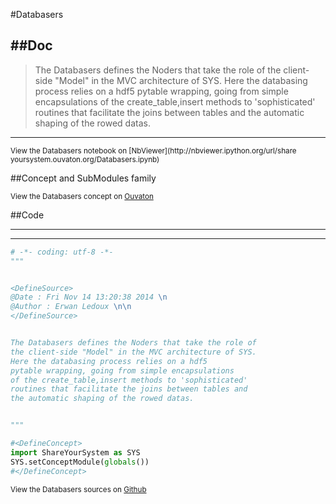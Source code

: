 

<!--
FrozenIsBool False
-->

#Databasers

##Doc
----


>
> The Databasers defines the Noders that take the role of
> the client-side "Model" in the MVC architecture of SYS.
> Here the databasing process relies on a hdf5
> pytable wrapping, going from simple encapsulations
> of the create_table,insert methods to 'sophisticated'
> routines that facilitate the joins between tables and
> the automatic shaping of the rowed datas.
>
>
>

----

<small>
View the Databasers notebook on [NbViewer](http://nbviewer.ipython.org/url/share
yoursystem.ouvaton.org/Databasers.ipynb)
</small>




<!--
FrozenIsBool False
-->

##Concept and SubModules family

<script type="text/javascript">

        var HrefStr=window.location.href;
        //alert(window.location.href)

        if(HrefStr ==
"http://shareyoursystem.ouvaton.org/site/LibraryReference/Databasers/"){

            //alert('Ouvaton')
            document.write("from ")
            document.write("http://shareyoursystem.ouvaton.org/slides/ ")
            document.write("<iframe width=\"725\" height=\"300\" src=\"")
            document.write("http://shareyoursystem.ouvaton.org")
            document.write("/slides/Databasers.php\"></iframe>")
        }
        else if(HrefStr ==
"http://127.0.0.1:8000/LibraryReference/Databasers/"){

        //alert('Localhost')
        document.write("from ")
        document.write("localhost mkdocs but direct to ouvaton")
        document.write("<iframe width=\"725\" height=\"300\" src=\"")
        document.write("http://shareyoursystem.ouvaton.org")
        document.write("/slides/Databasers.php\"></iframe>")
    }
    else
    {

        //alert('Local')
            document.write("from ")
            document.write("/Users/ledoux/Documents/ShareYourSystem/Ouvaton/ ")
            document.write("<iframe width=\"725\" height=\"300\" src=\"")
            document.write("/Users/ledoux/Documents/ShareYourSystem/Ouvaton/")
            document.write("Databasers.html\"></iframe>")

    }

</script>

<small>
View the Databasers concept on <a
href="http://shareyoursystem.ouvaton.org/slides/Databasers.php"
target="_blank">Ouvaton</a>
</small>




<!--
FrozenIsBool False
-->

##Code

----

<ClassDocStr>

----

```python
# -*- coding: utf-8 -*-
"""


<DefineSource>
@Date : Fri Nov 14 13:20:38 2014 \n
@Author : Erwan Ledoux \n\n
</DefineSource>


The Databasers defines the Noders that take the role of
the client-side "Model" in the MVC architecture of SYS.
Here the databasing process relies on a hdf5
pytable wrapping, going from simple encapsulations
of the create_table,insert methods to 'sophisticated'
routines that facilitate the joins between tables and
the automatic shaping of the rowed datas.


"""

#<DefineConcept>
import ShareYourSystem as SYS
SYS.setConceptModule(globals())
#</DefineConcept>

```

<small>
View the Databasers sources on <a href="https://github.com/Ledoux/ShareYourSyste
m/tree/master/Pythonlogy/ShareYourSystem/Databasers" target="_blank">Github</a>
</small>


